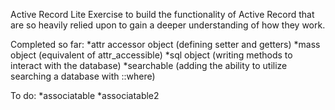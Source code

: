 Active Record Lite Exercise to build the functionality of Active Record that are so heavily relied upon to gain a deeper understanding of how they work.

Completed so far:
*attr accessor object (defining setter and getters)
*mass object (equivalent of attr_accessible)
*sql object (writing methods to interact with the database)
*searchable (adding the ability to utilize searching a database with ::where)
  
To do:
*associatable
*associatable2